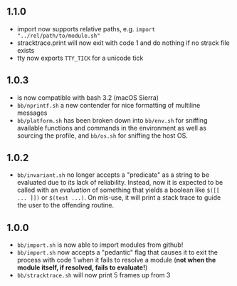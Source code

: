 ## 1.1.0

- import now supports relative paths, e.g. `import "../rel/path/to/module.sh"`
- stracktrace.print will now exit with code 1 and do nothing if no strack file
  exists
- tty now exports `TTY_TICK` for a unicode tick

## 1.0.3

- is now compatible with bash 3.2 (macOS Sierra)
- `bb/nprintf.sh` a new contender for nice formatting of multiline messages
- `bb/platform.sh` has been broken down into `bb/env.sh` for sniffing available
  functions and commands in the environment as well as sourcing the profile,
  and `bb/os.sh` for sniffing the host OS.

## 1.0.2

- `bb/invariant.sh` no longer accepts a "predicate" as a string to be evaluated
  due to its lack of reliability. Instead, now it is expected to be called with
  an _evaluation_ of something that yields a boolean like `$([[ ... ]])` or
  `$(test ...)`. On mis-use, it will print a stack trace to guide the user to
  the offending routine.

## 1.0.0

- `bb/import.sh` is now able to import modules from github!
- `bb/import.sh` now accepts a "pedantic" flag that causes it to exit the
  process with code 1 when it fails to resolve a module (**not when the module
  itself, if resolved, fails to evaluate!**)
- `bb/stracktrace.sh` will now print 5 frames up from 3